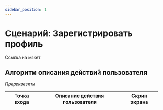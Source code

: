 ```yaml
---
sidebar_position: 1
---
```


# Сценарий: Зарегистрировать профиль

Ссылка на макет

## Алгоритм описания действий пользователя

*Пререквезиты*

| Точка входа |  Описание действия пользователя    | Скрин экрана      |
| -------- | ------- | ------------- |


